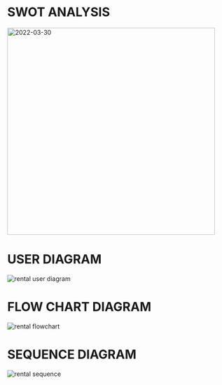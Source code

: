 # SWOT ANALYSIS

  <img width="474" alt="2022-03-30" src="https://user-images.githubusercontent.com/98865606/160888858-ec51b7ce-2ef1-4dc5-8cb4-3588c6578725.png">


# USER DIAGRAM

 ![rental user diagram](https://user-images.githubusercontent.com/98865606/160893888-c0866c2d-f682-46ba-9510-f62ab2b2b7c4.jpg)


# FLOW CHART DIAGRAM

  
 ![rental flowchart](https://user-images.githubusercontent.com/98865606/160893878-73f07618-45e7-45ec-9eb9-73c41bd1cdc7.jpg)


# SEQUENCE DIAGRAM

 ![rental sequence](https://user-images.githubusercontent.com/98865606/160893903-315593cc-606b-4ea8-80b7-9ab4472e14d8.png)